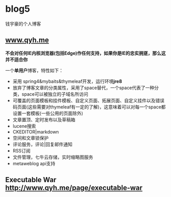 # blog5
钱宇豪的个人博客

## www.qyh.me

**不会对任何IE内核浏览器(包括Edge)作任何支持，如果你是IE的忠实拥趸，那么这并不适合你**

一个**单用户**博客，特性如下：
* 采用 spring4&mybaits&thymeleaf开发，运行环境**jre8**
* 放弃了博客文章的分类属性，采用了space替代，一个space代表了一种分类，space可以被独立的子域名所访问
* 可覆盖的页面模板和挂件模板、自定义页面、拓展页面、自定义挂件以及错误码页面(这些需要对thymeleaf有一定的了解)，这意味着可以对每一个space都设置一套模板(一些公用的页面除外)
* 文章置顶、定时发布以及草稿箱
* lucene搜索
* CKEDITOR|markdown
* 空间和文章锁保护
* 评论服务，评论|回复邮件通知
* RSS订阅
* 文件管理，七牛云存储，实时缩略图服务
* metaweblog api支持

## Executable War http://www.qyh.me/page/executable-war



